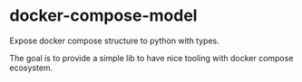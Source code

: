 # docker-compose-model

Expose docker compose structure to python with types.

The goal is to provide a simple lib to have nice tooling with docker compose ecosystem.
